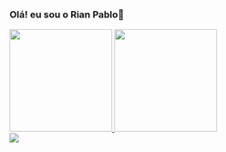 ### Olá! eu sou o Rian Pablo👋
<div>
<a href="https://github.com/RianPablo0">
  <img height="180cm" src="https://github-readme-stats.vercel.app/api?username=RianPablo0&show_icons=true&theme=dracula&include_all_commits=true&count_private=true"/>
  <img height="180cm" src="https://github-readme-stats.vercel.app/api/top-langs/?username=RianPablo0&layout=compact&langs_count=16&theme=dracula"/>
</div>
<div>
<a href="https://www.instagram.com/rianpablo0/" target="_blank"><img src="https://img.shields.io/badge/Instagram-E4405F?style=for-the-badge&logo=instagram&logoColor=white" target="_blank"></a>
</div>

